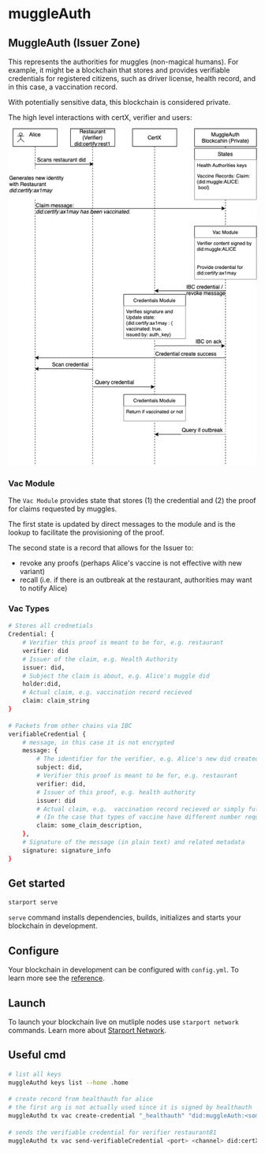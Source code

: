 # muggleAuth

## MuggleAuth (Issuer Zone)

This represents the authorities for muggles (non-magical humans).
For example, it might be a blockchain that stores and provides verifiable credentials for registered citizens,
such as driver license, health record, and in this case, a vaccination record.

With potentially sensitive data, this blockchain is considered private.

The high level interactions with certX, verifier and users:

![muggleAuth](./muggleAuth.png)

### Vac Module

The `Vac Module` provides state that stores (1) the credential and (2) the proof for claims requested by muggles.

The first state is updated by direct messages to the module and is the lookup to facilitate the provisioning of the proof.

The second state is a record that allows for the Issuer to:

- revoke any proofs (perhaps Alice's vaccine is not effective with new variant)
- recall (i.e. if there is an outbreak at the restaurant, authorities may want to notify Alice)

### Vac Types

```sh
# Stores all crednetials 
Credential: {
    # Verifier this proof is meant to be for, e.g. restaurant
    verifier: did
    # Issuer of the claim, e.g. Health Authority
    issuer: did,
    # Subject the claim is about, e.g. Alice's muggle did
    holder:did,
    # Actual claim, e.g. vaccination record recieved
    claim: claim_string
}

# Packets from other chains via IBC
verifiableCredential {
    # message, in this case it is not encrypted
    message: {
        # The identifier for the verifier, e.g. Alice's new did created for the restaurant
        subject: did,
        # Verifier this proof is meant to be for, e.g. restaurant
        verifier: did,
        # Issuer of this proof, e.g. health authority
        issuer: did 
        # Actual claim, e.g.  vaccination record recieved or simply fully / partial / none
        # (In the case that types of vaccine have different number requirements, should not disclose)
        claim: some_claim_description,
    },
    # Signature of the message (in plain text) and related metadata
    signature: signature_info 
}

```


## Get started

```sh
starport serve
```

`serve` command installs dependencies, builds, initializes and starts your blockchain in development.

## Configure

Your blockchain in development can be configured with `config.yml`. To learn more see the [reference](https://github.com/tendermint/starport#documentation).

## Launch

To launch your blockchain live on mutliple nodes use `starport network` commands. Learn more about [Starport Network](https://github.com/tendermint/spn).

## Useful cmd

```sh
# list all keys
muggleAuthd keys list --home .home

# create record from healthauth for alice
# the first arg is not actually used since it is signed by healthauth
muggleAuthd tx vac create-credential "_healthauth" "did:muggleAuth:<some_address>" "2" --from  healthauth --home .home

# sends the verifiable credential for verifier restaurant81
muggleAuthd tx vac send-verifiableCredential <port> <channel> did:certX:restaurant81 0 --from alice --home .home

```
